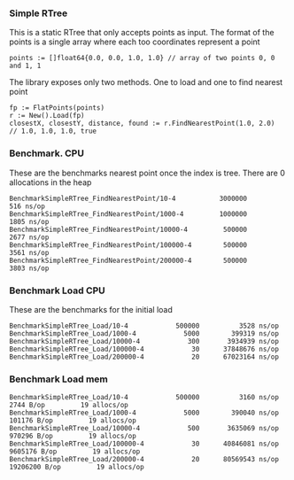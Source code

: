 ### Simple RTree

This is a static RTree that only accepts points as input. The format of the points is a single array where each too coordinates represent a point

    points := []float64{0.0, 0.0, 1.0, 1.0} // array of two points 0, 0 and 1, 1

The library exposes only two methods. One to load and one to find nearest point

    fp := FlatPoints(points)
    r := New().Load(fp)
    closestX, closestY, distance, found := r.FindNearestPoint(1.0, 2.0)
    // 1.0, 1.0, 1.0, true



### Benchmark. CPU

These are the benchmarks nearest point once the index is tree. There are 0 allocations in the heap

    BenchmarkSimpleRTree_FindNearestPoint/10-4      	 3000000	       516 ns/op
    BenchmarkSimpleRTree_FindNearestPoint/1000-4    	 1000000	      1805 ns/op
    BenchmarkSimpleRTree_FindNearestPoint/10000-4   	  500000	      2677 ns/op
    BenchmarkSimpleRTree_FindNearestPoint/100000-4  	  500000	      3561 ns/op
    BenchmarkSimpleRTree_FindNearestPoint/200000-4  	  500000	      3803 ns/op



### Benchmark Load CPU

These are the benchmarks for the initial load

    BenchmarkSimpleRTree_Load/10-4      	  500000	      3528 ns/op
    BenchmarkSimpleRTree_Load/1000-4    	    5000	    399319 ns/op
    BenchmarkSimpleRTree_Load/10000-4   	     300	   3934939 ns/op
    BenchmarkSimpleRTree_Load/100000-4  	      30	  37848676 ns/op
    BenchmarkSimpleRTree_Load/200000-4  	      20	  67023164 ns/op



### Benchmark Load mem

    BenchmarkSimpleRTree_Load/10-4      	  500000	      3160 ns/op	    2744 B/op	      19 allocs/op
    BenchmarkSimpleRTree_Load/1000-4    	    5000	    390040 ns/op	  101176 B/op	      19 allocs/op
    BenchmarkSimpleRTree_Load/10000-4   	     500	   3635069 ns/op	  970296 B/op	      19 allocs/op
    BenchmarkSimpleRTree_Load/100000-4  	      30	  40846081 ns/op	 9605176 B/op	      19 allocs/op
    BenchmarkSimpleRTree_Load/200000-4  	      20	  80569543 ns/op	19206200 B/op	      19 allocs/op




